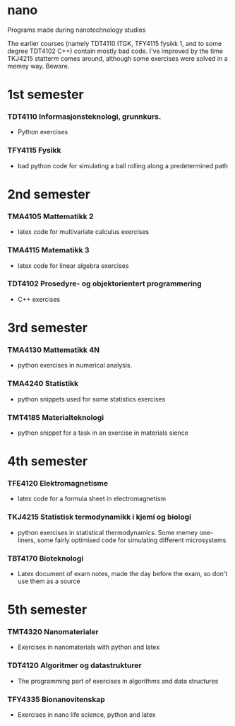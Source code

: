 # nano
Programs made during nanotechnology studies


The earlier courses (namely TDT4110 ITGK, TFY4115 fysikk 1, and to some degree TDT4102 C++) contain mostly bad code. 
I've improved by the time TKJ4215 statterm comes around, although some exercises were solved in a memey way. Beware.

# 1st semester
### TDT4110 Informasjonsteknologi, grunnkurs. 

- Python exercises

### TFY4115 Fysikk

- bad python code for simulating a ball rolling along a predetermined path

# 2nd semester
### TMA4105 Mattematikk 2

- latex code for multivariate calculus exercises

### TMA4115 Matematikk 3

- latex code for linear algebra exercises
### TDT4102 Prosedyre- og objektorientert programmering

- C++ exercises

# 3rd semester
### TMA4130 Mattematikk 4N

- python exercises in numerical analysis. 

### TMA4240 Statistikk

- python snippets used for some statistics exercises

### TMT4185 Materialteknologi

- python snippet for a task in an exercise in materials sience

# 4th semester
### TFE4120 Elektromagnetisme

- latex code for a formula sheet in electromagnetism

### TKJ4215 Statistisk termodynamikk i kjemi og biologi

- python exercises in statistical thermodynamics. Some memey one-liners, some fairly optimised code for simulating different microsystems

### TBT4170 Bioteknologi

- Latex document of exam notes, made the day before the exam, so don't use them as a source

# 5th semester
### TMT4320 Nanomaterialer

- Exercises in nanomaterials with python and latex 

### TDT4120 Algoritmer og datastrukturer

- The programming part of exercises in algorithms and data structures

### TFY4335 Bionanovitenskap

- Exercises in nano life science, python and latex
